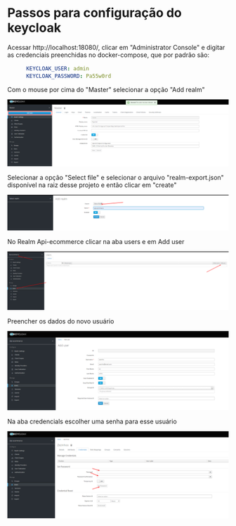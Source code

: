 # Passos para configuração do keycloak

Acessar http://localhost:18080/, clicar em "Administrator Console" e digitar as credenciais preenchidas no docker-compose, que por padrão são:

```yml
      KEYCLOAK_USER: admin
      KEYCLOAK_PASSWORD: Pa55w0rd
```

Com o mouse por cima do "Master" selecionar a opção "Add realm"

![img_5.png](img_5.png)

Selecionar a opção "Select file" e selecionar o arquivo "realm-export.json" disponível na raiz desse projeto e então clicar em "create"

![img_6.png](img_6.png)

No Realm Api-ecommerce clicar na aba users e em Add user

![img_2.png](img_2.png)

Preencher os dados do novo usuário

![img_3.png](img_3.png)

Na aba credencials escolher uma senha para esse usuário

![img_4.png](img_4.png)